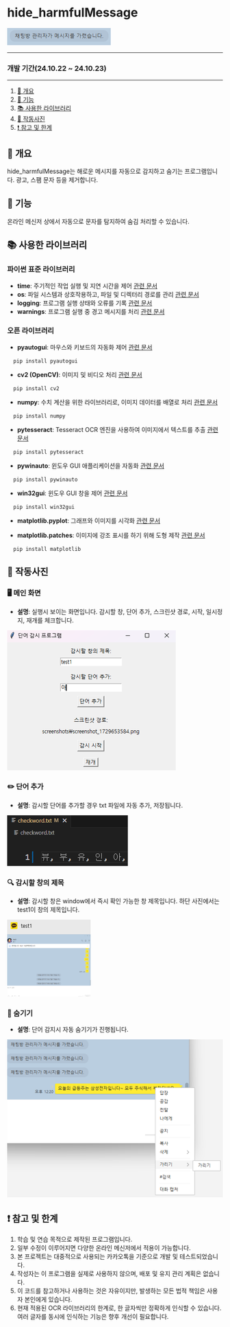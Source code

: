 # hide_harmfulMessage

![프로젝트 로고](mainpng.png)

---
### 개발 기간(24.10.22 ~ 24.10.23)
---

1. [🌟 개요](#-개요)
2. [🚀 기능](#-기능)
3. [📚 사용한 라이브러리](#-사용한-라이브러리)
4. [📸 작동사진](#-작동사진)
5. [❗ 참고 및 한계](#-참고-및-한계)

## 🌟 개요
hide_harmfulMessage는 해로운 메시지를 자동으로 감지하고 숨기는 프로그램입니다. 광고, 스팸 문자 등을 제거합니다.

## 🚀 기능
온라인 메신저 상에서 자동으로 문자를 탐지하여 숨김 처리할 수 있습니다.

## 📚 사용한 라이브러리

### 파이썬 표준 라이브러리
- **time**: 주기적인 작업 실행 및 지연 시간을 제어 [관련 문서](https://docs.python.org/3/library/time.html)
- **os**: 파일 시스템과 상호작용하고, 파일 및 디렉터리 경로를 관리 [관련 문서](https://docs.python.org/3/library/os.html)
- **logging**: 프로그램 실행 상태와 오류를 기록 [관련 문서](https://docs.python.org/3/library/logging.html)
- **warnings**: 프로그램 실행 중 경고 메시지를 처리 [관련 문서](https://docs.python.org/3/library/warnings.html)

### 오픈 라이브러리
- **pyautogui**: 마우스와 키보드의 자동화 제어 [관련 문서](https://pyautogui.readthedocs.io/)
```
  pip install pyautogui
```
  
- **cv2 (OpenCV)**: 이미지 및 비디오 처리 [관련 문서](https://opencv.org/)
```
  pip install cv2
```

- **numpy**: 수치 계산을 위한 라이브러리로, 이미지 데이터를 배열로 처리 [관련 문서](https://numpy.org/)
```
  pip install numpy
```
- **pytesseract**: Tesseract OCR 엔진을 사용하여 이미지에서 텍스트를 추출 [관련 문서](https://github.com/madmaze/pytesseract)
```
  pip install pytesseract
```
- **pywinauto**: 윈도우 GUI 애플리케이션을 자동화 [관련 문서](https://github.com/pywinauto/pywinauto)
```
  pip install pywinauto
```
- **win32gui**: 윈도우 GUI 창을 제어 [관련 문서](https://pypi.org/project/win32gui/)
```
  pip install win32gui
```
- **matplotlib.pyplot**: 그래프와 이미지를 시각화 [관련 문서](https://matplotlib.org/stable/api/pyplot_summary.html)

- **matplotlib.patches**: 이미지에 강조 표시를 하기 위해 도형 제작 [관련 문서](https://matplotlib.org/stable/api/patches_api.html)
```
  pip install matplotlib
```

## 📸 작동사진

### 🖥️ 메인 화면
- **설명**: 실행시 보이는 화면입니다. 감시할 창, 단어 추가, 스크린샷 경로, 시작, 일시정지, 재개를 체크합니다.

![실행화면](git_img/gui.png)

### ✏️ 단어 추가
- **설명**: 감시할 단어를 추가할 경우 txt 파일에 자동 추가, 저장됩니다.

![단어추가화면](git_img/checkwordTXT.png)

### 🔍 감시할 창의 제목
- **설명**: 감시할 창은 window에서 즉시 확인 가능한 창 제목입니다. 하단 사진에서는 test1이 창의 제목입니다.

![감시할 창 제목](git_img/winName.png)

### 👀 숨기기
- **설명**: 단어 감지시 자동 숨기기가 진행됩니다.

![숨기기](git_img/hide.png)

## ❗ 참고 및 한계
1. 학습 및 연습 목적으로 제작된 프로그램입니다.
2. 일부 수정이 이루어지면 다양한 온라인 메신저에서 적용이 가능합니다.
3. 본 프로젝트는 대중적으로 사용되는 카카오톡을 기준으로 개발 및 테스트되었습니다.
4. 작성자는 이 프로그램을 실제로 사용하지 않으며, 배포 및 유지 관리 계획은 없습니다.
5. 이 코드를 참고하거나 사용하는 것은 자유이지만, 발생하는 모든 법적 책임은 사용자 본인에게 있습니다.
6. 현재 적용된 OCR 라이브러리의 한계로, 한 글자씩만 정확하게 인식할 수 있습니다. 여러 글자를 동시에 인식하는 기능은 향후 개선이 필요합니다.
